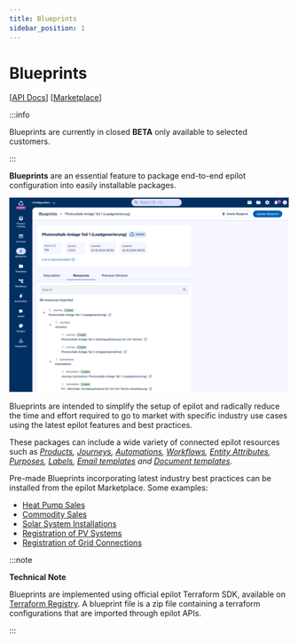 ```yaml
---
title: Blueprints
sidebar_position: 1
---
```


# Blueprints

[[API Docs](/api/blueprints)]
[[Marketplace](https://marketplace.epilot.cloud)]

:::info

Blueprints are currently in closed **BETA** only available to selected customers.

:::


**Blueprints** are an essential feature to package end-to-end epilot configuration into easily installable packages.

![Blueprints](/img/blueprints/blueprint-details.png)

Blueprints are intended to simplify the setup of epilot and radically reduce the time and effort required to go to market with specific industry use cases using the latest epilot features and best practices.

These packages can include a wide variety of connected epilot resources such as *[Products](/docs/entities/schemas-list#product), [Journeys](/docs/journeys/journey-builder), [Automations](/docs/automation/intro), [Workflows](/docs/workflows/intro), [Entity Attributes](/docs/entities/attributes), [Purposes](#), [Labels](#), [Email templates](/docs/entities/schemas-list#email_template) and [Document templates](/docs/files/document-generation)*.

Pre-made Blueprints incorporating latest industry best practices can be installed from the epilot Marketplace. Some examples:

- [Heat Pump Sales](https://marketplace.epilot.cloud/blueprints/edl-heat-pump)
- [Commodity Sales](https://marketplace.epilot.cloud/blueprints/commodity-b2c)
- [Solar System Installations](https://marketplace.epilot.cloud/blueprints/solar-b2c)
- [Registration of PV Systems](https://marketplace.epilot.cloud/blueprints/registration-of-pv-systems)
- [Registration of Grid Connections](https://marketplace.epilot.cloud/blueprints/hausanschluss-fernwarme)

:::note

**Technical Note**

Blueprints are implemented using official epilot Terraform SDK, available on [Terraform Registry](https://registry.terraform.io/namespaces/epilot-dev). A blueprint file is a zip file containing a terraform configurations that are imported through epilot APIs.

:::

